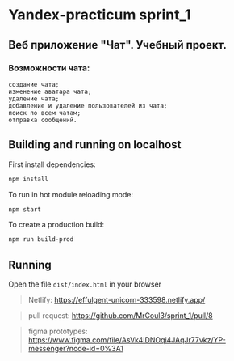 # Yandex-practicum sprint_1
## Веб приложение "Чат". Учебный проект.
### Возможности чата:
```
создание чата;
изменение аватара чата;
удаление чата;
добавление и удаление пользователей из чата;
поиск по всем чатам;
отправка сообщений.
```

## Building and running on localhost
First install dependencies:


```sh
npm install
```

To run in hot module reloading mode:

```sh
npm start
```

To create a production build:

```sh
npm run build-prod
```

## Running

Open the file `dist/index.html` in your browser

> Netlify:
https://effulgent-unicorn-333598.netlify.app/

> pull request: https://github.com/MrCoul3/sprint_1/pull/8

> figma prototypes: https://www.figma.com/file/AsVk4IDNOqi4JAqJr77vkz/YP-messenger?node-id=0%3A1
